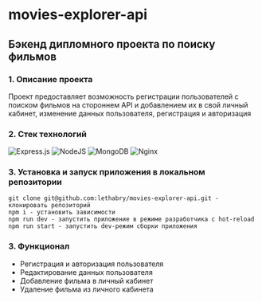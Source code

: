 # movies-explorer-api
## Бэкенд дипломного проекта по поиску фильмов
### 1. Описание проекта
Проект предоставляет возможность регистрации пользователей с поиском фильмов на стороннем API и добавлением их в свой личный кабинет, изменение данных пользователя, регистрация и авторизация

### 2. Стек технологий
![Express.js](https://img.shields.io/badge/express.js-%23404d59.svg?style=for-the-badge&logo=express&logoColor=%2361DAFB)
![NodeJS](https://img.shields.io/badge/node.js-6DA55F?style=for-the-badge&logo=node.js&logoColor=white)
![MongoDB](https://img.shields.io/badge/MongoDB-%234ea94b.svg?style=for-the-badge&logo=mongodb&logoColor=white)
![Nginx](https://img.shields.io/badge/nginx-%23009639.svg?style=for-the-badge&logo=nginx&logoColor=white)

### 3. Установка и запуск приложения в локальном репозитории

    git clone git@github.com:lethabry/movies-explorer-api.git - клонировать репозиторий
    npm i - установить зависимости
    npm run dev - запустить приложение в режиме разработчика c hot-reload 
    npm run start - запустить dev-режим сборки приложения

### 3. Функционал

  * Регистрация и авторизация пользователя
  * Редактирование данных пользователя
  * Добавление фильма в личный кабинет
  * Удаление фильма из личного кабинета
